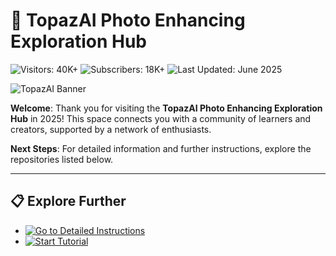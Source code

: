 # 📸 TopazAI Photo Enhancing Exploration Hub  

![Visitors: 40K+](https://img.shields.io/badge/Visitors-40K+-ff9f43)  ![Subscribers: 18K+](https://img.shields.io/badge/Subscribers-18K+-6ab04c)  ![Last Updated: June 2025](https://img.shields.io/badge/Last_Updated-June_2025-3498db)

![TopazAI Banner](https://camo.githubusercontent.com/9bfffdaa277bdd91b7c5f0a62f7ccf538f1c043e12f8dc118d94d1bfa9d860f0/68747470733a2f2f692e7974696d672e636f6d2f76692f347a5242684e63743631672f68713732302e6a70673f7371703d2d6f61796d774568434b344645494944534672797134717041784d4941525541414141414741456c41414449516a3041674b4a442672733d414f6e34434c424b4e346a363969626b6855646a6f723261766e626e4e6f66553967)

**Welcome**: Thank you for visiting the **TopazAI Photo Enhancing Exploration Hub** in 2025! This space connects you with a community of learners and creators, supported by a network of enthusiasts.

**Next Steps**: For detailed information and further instructions, explore the repositories listed below.

---

## 📋 Explore Further  

- [![Go to Detailed Instructions](https://img.shields.io/badge/Go_to_Detailed_Instructions-NOW-blueviolet)](https://github.com/TopazAIPhotoEnhancingCommunity/.github)  
- [![Start Tutorial](https://img.shields.io/badge/Start_Tutorial-NOW-blueviolet)](https://github.com/TopazAIPhotoEnhancingCommunity/.github)  
